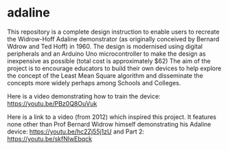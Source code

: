 # adaline
This repository is a complete design instruction to enable users to recreate the Widrow-Hoff Adaline demonstrator (as originally conceived by Bernard Wdrow and Ted Hoff) in 1960.
The design is modernised using digital peripherals and an Arduino Uno microcontroller to make the design as inexpensive as possible (total cost is approximately $62)
The aim of the project is to encourage educators to build their own devices to help explore the concept of the Least Mean Square algorithm and disseminate the concepts more widely
perhaps among Schools and Colleges.

Here is a video demonstrating how to train the device: https://youtu.be/PBz0Q8OuVuk

Here is a link to a video (from 2012) which inspired this project.  It features none other than Prof Bernard Widrow himself demonstrating his Adaline device: https://youtu.be/hc2Zj55j1zU and Part 2: https://youtu.be/skfNlwEbqck
